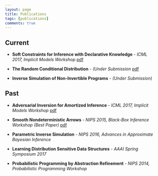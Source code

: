 ```yaml
---
layout: page
title: Publications
tags: [publications]
comments: true
---
```


## Current

- __Soft Constraints for Inference with Declarative Knowledge__ - *ICML 2017, Implicit Models Workshop* [pdf](https://www.dropbox.com/s/nomcb3vhikihkw3/zennaadversarial.pdf?dl=0)

- __The Random Conditional Distribution__ - *(Under Submission* [pdf](https://www.dropbox.com/s/nomcb3vhikihkw3/zennaadversarial.pdf?dl=0)

- __Inverse Simulation of Non-Invertible Programs__ - *(Under Submission)*

<!-- - __Algebraic Structure Learning__ - *ICLR 2018 (Under Preparation)* -->


## Past
- __Adversarial Inversion for Amortized Inference__ - *ICML 2017, Implicit Models Workshop* [pdf](https://www.dropbox.com/s/nomcb3vhikihkw3/zennaadversarial.pdf?dl=0)

- __Smooth Nondeterministic Arrows__ - *NIPS 2015, Black-Box Inference Workshop (Best Paper)* [pdf](http://www.blackboxworkshop.org/pdf/nips2015blackbox_zenna.pdf)

- __Parametric Inverse Simulation__ - *NIPS 2016, Advances in Approximate Bayesian Inference*

- __Learning Distribution Sensitive Data Structures__ - *AAAI Spring Symposium 2017*

- __Probabilistic Programming by Abstraction Refinement__ - *NIPS 2014, Probabilistic Programming Workshop*

